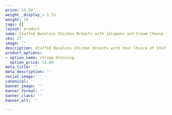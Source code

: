 ```yaml
---
price: 11.29
weight__display_: 1 lb
weight: 16
tags: []
layout: product
name: Stuffed Boneless Chicken Breasts with Jalapeno and Cream Cheese
sku: 27
image: ''
description: Stuffed Boneless Chicken Breasts with Your Choice of Stuffing
product_options:
- option_name: shrimp dressing
  option_price: 14.09
meta_title: ''
meta_description: ''
social_image: ''
canonical: ''
banner_image: ''
banner_format: ''
banner_class: ''
banner_alt: ''

---
```

